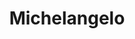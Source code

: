 ---
title: "Michelangelo"
url: /cambrils/michelangelo-avinguda-de-la-diputacio/
shop: Supermarkt
---